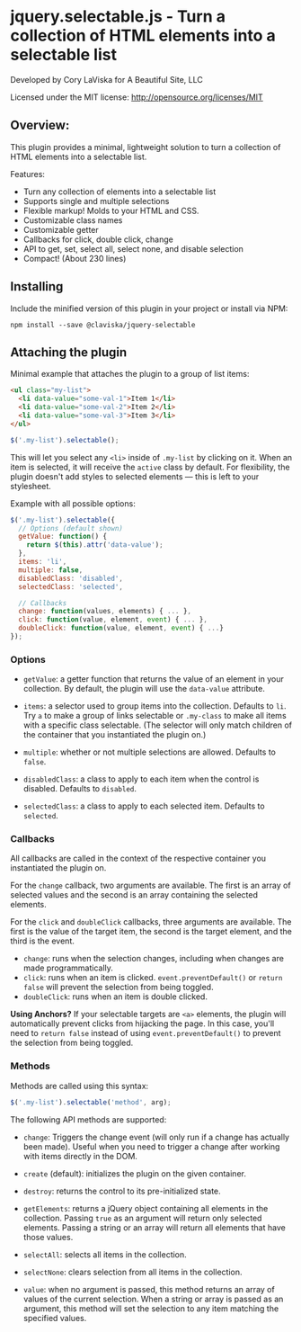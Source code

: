 # jquery.selectable.js - Turn a collection of HTML elements into a selectable list

Developed by Cory LaViska for A Beautiful Site, LLC

Licensed under the MIT license: http://opensource.org/licenses/MIT

## Overview:

This plugin provides a minimal, lightweight solution to turn a collection of HTML elements into a selectable list.

Features:

- Turn any collection of elements into a selectable list
- Supports single and multiple selections
- Flexible markup! Molds to your HTML and CSS.
- Customizable class names
- Customizable getter
- Callbacks for click, double click, change
- API to get, set, select all, select none, and disable selection
- Compact! (About 230 lines)

## Installing

Include the minified version of this plugin in your project or install via NPM:

```
npm install --save @claviska/jquery-selectable
```

## Attaching the plugin

Minimal example that attaches the plugin to a group of list items:

```html
<ul class="my-list">
  <li data-value="some-val-1">Item 1</li>
  <li data-value="some-val-2">Item 2</li>
  <li data-value="some-val-3">Item 3</li>
</ul>
```

```javascript
$('.my-list').selectable();
```

This will let you select any `<li>` inside of `.my-list` by clicking on it. When an item is selected, it will receive the `active` class by default. For flexibility, the plugin doesn't add styles to selected elements — this is left to your stylesheet.

Example with all possible options:

```javascript
$('.my-list').selectable({
  // Options (default shown)
  getValue: function() {
    return $(this).attr('data-value');
  },
  items: 'li',
  multiple: false,
  disabledClass: 'disabled',
  selectedClass: 'selected',

  // Callbacks
  change: function(values, elements) { ... },
  click: function(value, element, event) { ... },
  doubleClick: function(value, element, event) { ...}
});
```

### Options

- `getValue`: a getter function that returns the value of an element in your collection. By default, the plugin will use the `data-value` attribute.

- `items`: a selector used to group items into the collection. Defaults to `li`. Try `a` to make a group of links selectable or `.my-class` to make all items with a specific class selectable. (The selector will only match children of the container that you instantiated the plugin on.)

- `multiple`: whether or not multiple selections are allowed. Defaults to `false`.

- `disabledClass`: a class to apply to each item when the control is disabled. Defaults to `disabled`.

- `selectedClass`: a class to apply to each selected item. Defaults to `selected`.

### Callbacks

All callbacks are called in the context of the respective container you instantiated the plugin on.

For the `change` callback, two arguments are available. The first is an array of selected values and the second is an array containing the selected elements.

For the `click` and `doubleClick` callbacks, three arguments are available. The first is the value of the target item, the second is the target element, and the third is the event.

- `change`: runs when the selection changes, including when changes are made programmatically.
- `click`: runs when an item is clicked. `event.preventDefault()` or `return false` will prevent the selection from being toggled.
- `doubleClick`: runs when an item is double clicked.

**Using Anchors?** If your selectable targets are `<a>` elements, the plugin will automatically prevent clicks from hijacking the page. In this case, you'll need to `return false` instead of using `event.preventDefault()` to prevent the selection from being toggled.

### Methods

Methods are called using this syntax:

```javascript
$('.my-list').selectable('method', arg);
```

The following API methods are supported:

- `change`: Triggers the change event (will only run if a change has actually been made). Useful when you need to trigger a change after working with items directly in the DOM.

- `create` (default): initializes the plugin on the given container.

- `destroy`: returns the control to its pre-initialized state.

- `getElements`: returns a jQuery object containing all elements in the collection. Passing `true` as an argument will return only selected elements. Passing a string or an array will return all elements that have those values.

- `selectAll`: selects all items in the collection.

- `selectNone`: clears selection from all items in the collection.

- `value`: when no argument is passed, this method returns an array of values of the current selection. When a string or array is passed as an argument, this method will set the selection to any item matching the specified values.
